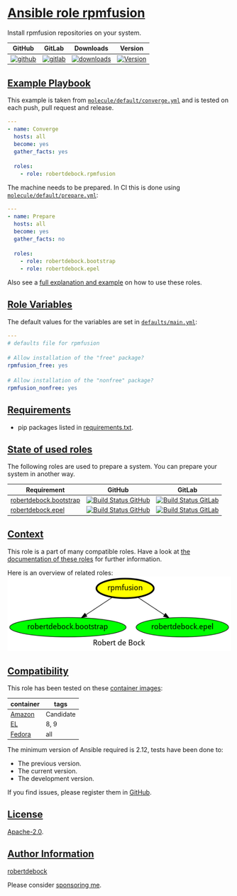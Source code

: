 # [Ansible role rpmfusion](#rpmfusion)

Install rpmfusion repositories on your system.

|GitHub|GitLab|Downloads|Version|
|------|------|---------|-------|
|[![github](https://github.com/robertdebock/ansible-role-rpmfusion/workflows/Ansible%20Molecule/badge.svg)](https://github.com/robertdebock/ansible-role-rpmfusion/actions)|[![gitlab](https://gitlab.com/robertdebock-iac/ansible-role-rpmfusion/badges/master/pipeline.svg)](https://gitlab.com/robertdebock-iac/ansible-role-rpmfusion)|[![downloads](https://img.shields.io/ansible/role/d/24581)](https://galaxy.ansible.com/robertdebock/rpmfusion)|[![Version](https://img.shields.io/github/release/robertdebock/ansible-role-rpmfusion.svg)](https://github.com/robertdebock/ansible-role-rpmfusion/releases/)|

## [Example Playbook](#example-playbook)

This example is taken from [`molecule/default/converge.yml`](https://github.com/robertdebock/ansible-role-rpmfusion/blob/master/molecule/default/converge.yml) and is tested on each push, pull request and release.

```yaml
---
- name: Converge
  hosts: all
  become: yes
  gather_facts: yes

  roles:
    - role: robertdebock.rpmfusion
```

The machine needs to be prepared. In CI this is done using [`molecule/default/prepare.yml`](https://github.com/robertdebock/ansible-role-rpmfusion/blob/master/molecule/default/prepare.yml):

```yaml
---
- name: Prepare
  hosts: all
  become: yes
  gather_facts: no

  roles:
    - role: robertdebock.bootstrap
    - role: robertdebock.epel
```

Also see a [full explanation and example](https://robertdebock.nl/how-to-use-these-roles.html) on how to use these roles.

## [Role Variables](#role-variables)

The default values for the variables are set in [`defaults/main.yml`](https://github.com/robertdebock/ansible-role-rpmfusion/blob/master/defaults/main.yml):

```yaml
---
# defaults file for rpmfusion

# Allow installation of the "free" package?
rpmfusion_free: yes

# Allow installation of the "nonfree" package?
rpmfusion_nonfree: yes
```

## [Requirements](#requirements)

- pip packages listed in [requirements.txt](https://github.com/robertdebock/ansible-role-rpmfusion/blob/master/requirements.txt).

## [State of used roles](#state-of-used-roles)

The following roles are used to prepare a system. You can prepare your system in another way.

| Requirement | GitHub | GitLab |
|-------------|--------|--------|
|[robertdebock.bootstrap](https://galaxy.ansible.com/robertdebock/bootstrap)|[![Build Status GitHub](https://github.com/robertdebock/ansible-role-bootstrap/workflows/Ansible%20Molecule/badge.svg)](https://github.com/robertdebock/ansible-role-bootstrap/actions)|[![Build Status GitLab](https://gitlab.com/robertdebock-iac/ansible-role-bootstrap/badges/master/pipeline.svg)](https://gitlab.com/robertdebock-iac/ansible-role-bootstrap)|
|[robertdebock.epel](https://galaxy.ansible.com/robertdebock/epel)|[![Build Status GitHub](https://github.com/robertdebock/ansible-role-epel/workflows/Ansible%20Molecule/badge.svg)](https://github.com/robertdebock/ansible-role-epel/actions)|[![Build Status GitLab](https://gitlab.com/robertdebock-iac/ansible-role-epel/badges/master/pipeline.svg)](https://gitlab.com/robertdebock-iac/ansible-role-epel)|

## [Context](#context)

This role is a part of many compatible roles. Have a look at [the documentation of these roles](https://robertdebock.nl/) for further information.

Here is an overview of related roles:
![dependencies](https://raw.githubusercontent.com/robertdebock/ansible-role-rpmfusion/png/requirements.png "Dependencies")

## [Compatibility](#compatibility)

This role has been tested on these [container images](https://hub.docker.com/u/robertdebock):

|container|tags|
|---------|----|
|[Amazon](https://hub.docker.com/r/robertdebock/amazonlinux)|Candidate|
|[EL](https://hub.docker.com/r/robertdebock/enterpriselinux)|8, 9|
|[Fedora](https://hub.docker.com/r/robertdebock/fedora/)|all|

The minimum version of Ansible required is 2.12, tests have been done to:

- The previous version.
- The current version.
- The development version.

If you find issues, please register them in [GitHub](https://github.com/robertdebock/ansible-role-rpmfusion/issues).

## [License](#license)

[Apache-2.0](https://github.com/robertdebock/ansible-role-rpmfusion/blob/master/LICENSE).

## [Author Information](#author-information)

[robertdebock](https://robertdebock.nl/)

Please consider [sponsoring me](https://github.com/sponsors/robertdebock).
